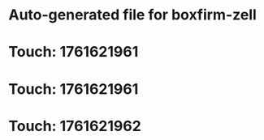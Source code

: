 # Auto-generated file for boxfirm-zell

# Touch: 1761621961

# Touch: 1761621961

# Touch: 1761621962
